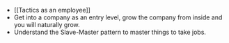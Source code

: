 - [[Tactics as an employee]]
- Get into a company as an entry level, grow the company from inside and you will naturally grow.
- Understand the Slave-Master pattern to master things to take jobs.